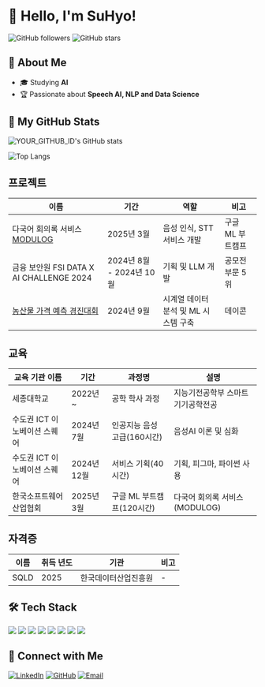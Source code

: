 
<!--
**KimSooHyo/KimSooHyo** is a ✨ _special_ ✨ repository because its `README.md` (this file) appears on your GitHub profile.

Here are some ideas to get you started:

- 🔭 I’m currently working on ...
- 🌱 I’m currently learning ...
- 👯 I’m looking to collaborate on ...
- 🤔 I’m looking for help with ...
- 💬 Ask me about ...
- 📫 How to reach me: ...
- 😄 Pronouns: ...
- ⚡ Fun fact: ...
-->

# 👋 Hello, I'm SuHyo!

![GitHub followers](https://img.shields.io/github/followers/KimSooHyo?style=social)
![GitHub stars](https://img.shields.io/github/stars/KimSooHyo?style=social)

## 🚀 About Me
- 🎓 Studying **AI**
- 🏆 Passionate about **Speech AI, NLP and Data Science**

<!--
이 부분은 주석 처리되어 보이지 않습니다.
- 🌱 Currently learning **Reinforcement Learning & Generative AI**
- 💡 Interested in **Building AI models & Open Source Contributions**
-->


## 📌 My GitHub Stats
![YOUR_GITHUB_ID's GitHub stats](https://github-readme-stats.vercel.app/api?username=KimSooHyo&show_icons=true&theme=skyblue)

![Top Langs](https://github-readme-stats.vercel.app/api/top-langs/?username=KimSooHyo&layout=compact&theme=merko&title_color=navy&bg_color=white)


## 프로젝트
 
 | 이름    | 기간          | 역할             | 비고                 |
 |---------------|--------------------|--------------------|-----------------------------|
 | 다국어 회의록 서비스 [MODULOG](https://github.com/KimSooHyo/MODULOG.git)  | 2025년 3월 | 음성 인식, STT 서비스 개발  | 구글 ML 부트캠프  |
 | 금융 보안원 FSI DATA X AI CHALLENGE 2024 | 2024년 8월 - 2024년 10월 | 기획 및 LLM 개발 | 공모전 부문 5위 |
 | [농산물 가격 예측 경진대회](https://github.com/KimSooHyo/Price-Prediction-Competition.git) | 2024년 9월 | 시계열 데이터 분석 및 ML 시스템 구축 | 데이콘 |
 
 ## 교육
 
 | 교육 기관 이름 | 기간 | 과정명                   | 설명                   |
 |----------------|-----------|--------------------------|------------------------|
 | 세종대학교     | 2022년 ~   | 공학 학사 과정 | 지능기전공학부 스마트기기공학전공 |
 |  수도권 ICT 이노베이션 스퀘어  | 2024년 7월    | 인공지능 음성 고급(160시간)      | 음성AI 이론 및 심화  |
 | 수도권 ICT 이노베이션 스퀘어 | 2024년 12월 | 서비스 기획(40시간) | 기획, 피그마, 파이썬 사용 |
 | 한국소프트웨어산업협회 | 2025년 3월 | 구글 ML 부트캠프(120시간) | 다국어 회의록 서비스 (MODULOG) |

## 자격증
 | 이름         | 취득 년도     | 기관                   | 비고                   |
 |----------------|-----------|--------------------------|------------------------|
 | SQLD| 2025 | 한국데이터산업진흥원 | - |

<!--
 ## 경험
 | 기관          | 기간      | 활동                   | 비고                   |
 |----------------|-----------|--------------------------|------------------------|
 | perpic.ai | 2023년  |서포터즈 1기 | 생성형 ai를 통한 이미지 제작 및 피드백 활동 |
 | 인디펍 | 2025년  | 서포터즈 51기 |  독립출판물 서평 작성 및 독립출판 마케팅 콘텐츠 제작 |

-->

## 🛠️ Tech Stack
<p align="left">
  <img src="https://img.shields.io/badge/Python-3776AB?style=for-the-badge&logo=python&logoColor=white"/>
  <img src="https://img.shields.io/badge/PyTorch-EE4C2C?style=for-the-badge&logo=pytorch&logoColor=white"/>
  <img src="https://img.shields.io/badge/TensorFlow-FF6F00?style=for-the-badge&logo=tensorflow&logoColor=white"/>
  <img src="https://img.shields.io/badge/C-A8B9CC?style=flat-square&logo=C&logoColor=white"/>
  <img src="https://img.shields.io/badge/GitHub-181717?style=for-the-badge&logo=github&logoColor=white"/>
  <img src="https://img.shields.io/badge/Google Colab-F9AB00?style=flat-square&logo=Google Colab&logoColor=white"/>
  <img src="https://img.shields.io/badge/Visual Studio-5C2D91?style=flat-square&logo=Visual Studio&logoColor=white"/>
  <img src="https://img.shields.io/badge/Visual Studio Code-007ACC?style=flat-square&logo=Visual Studio Code&logoColor=white"/>
</p>

## 🔗 Connect with Me
[![LinkedIn](https://img.shields.io/badge/LinkedIn-0077B5?style=for-the-badge&logo=linkedin&logoColor=white)](https://www.linkedin.com/in/su_hyo_kim)
[![GitHub](https://img.shields.io/badge/GitHub-181717?style=for-the-badge&logo=github&logoColor=white)](https://github.com/KimSooHyo)
[![Email](https://img.shields.io/badge/Email-D14836?style=for-the-badge&logo=gmail&logoColor=white)](mailto:soohyo0531@gmail.com)

